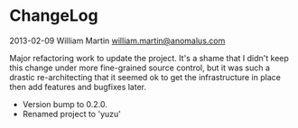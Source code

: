 # ChangeLog

2013-02-09     William Martin <william.martin@anomalus.com>

Major refactoring work to update the project. It's a shame that I didn't keep this change under more fine-grained source control, but it was such a drastic re-architecting that it seemed ok to get the infrastructure in place then add features and bugfixes later.

* Version bump to 0.2.0.
* Renamed project to 'yuzu'
